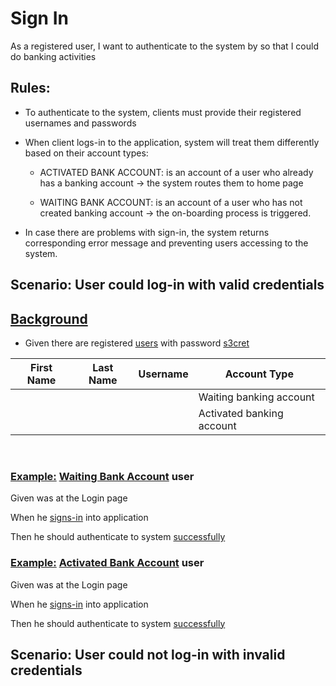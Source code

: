 # Sign In

As a registered user, I want to authenticate to the system by so that I could do banking activities

## Rules:
- To authenticate to the system, clients must provide their registered usernames and passwords
- When client logs-in to the application, system will treat them differently based on their account types:

  - ACTIVATED BANK ACCOUNT: is an account of a user who already has a banking account -> the system routes them to home page

  - WAITING BANK ACCOUNT: is an account of a user who has not created banking account -> the on-boarding process is triggered.

- In case there are problems with sign-in, the system returns corresponding error message
  and preventing users accessing to the system.

## Scenario: User could log-in with valid credentials

## [Background](- "before")

* Given there are registered [users](- "#data=setUpSignInData()") with password [s3cret](- "#password=#TEXT")

|First Name| Last Name | Username | Account Type |
|---|---|---|---|
|<span concordion:echo="#data.waitingBankingAccount.firstName" />|<span concordion:echo="#data.waitingBankingAccount.lastName" />|<span concordion:echo="#data.waitingBankingAccount.username" />|Waiting banking account|
|<span concordion:echo="#data.activatedBankingAccount.firstName" />|<span concordion:echo="#data.activatedBankingAccount.lastName" />|<span concordion:echo="#data.activatedBankingAccount.username" />|Activated banking account|

<br/>

### [Example:](- "Users has not activated bank account") [Waiting Bank Account](- "#userAccountType=#TEXT") user
[](- "#username=#data.waitingBankingAccount.username")

Given [](- "c:echo=#data.waitingBankingAccount.firstName") [](- "c:echo=#data.waitingBankingAccount.lastName") was at the Login page

When he [signs-in](- "#result=signIn(#username,#password,#userAccountType)") into application

Then he should authenticate to system [successfully](- "c:assert-true=#result")


### [Example:](- "Users activated bank account") [Activated Bank Account](- "#userAccountType=#TEXT") user
[](- "#username=#data.activatedBankingAccount.username")

Given [](- "c:echo=#data.activatedBankingAccount.firstName") [](- "c:echo=#data.activatedBankingAccount.lastName") was at the Login page

When he [signs-in](- "#result=signIn(#username,#password,#userAccountType)") into application

Then he should authenticate to system [successfully](- "c:assert-true=#result")

## Scenario: User could not log-in with invalid credentials
